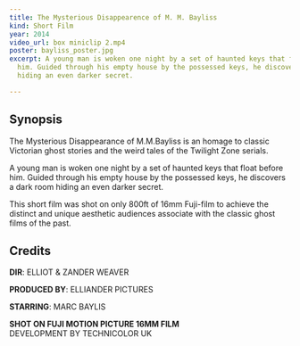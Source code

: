 ```yaml
---
title: The Mysterious Disappearence of M. M. Bayliss
kind: Short Film
year: 2014
video_url: box miniclip 2.mp4
poster: bayliss_poster.jpg
excerpt: A young man is woken one night by a set of haunted keys that float before
  him. Guided through his empty house by the possessed keys, he discovers a dark room
  hiding an even darker secret.

---
```

## Synopsis

The Mysterious Disappearance of M.M.Bayliss is an homage to classic Victorian ghost stories and the weird tales of the Twilight Zone serials.

A young man is woken one night by a set of haunted keys that float before him. Guided through his empty house by the possessed keys, he discovers a dark room hiding an even darker secret.

This short film was shot on only 800ft of 16mm Fuji-film to achieve the distinct and unique aesthetic audiences associate with the classic ghost films of the past.

## Credits

**DIR**: ELLIOT & ZANDER WEAVER

**PRODUCED BY**: ELLIANDER PICTURES

**STARRING**: MARC BAYLIS

**SHOT ON FUJI MOTION PICTURE 16MM FILM**<br>
DEVELOPMENT BY TECHNICOLOR UK